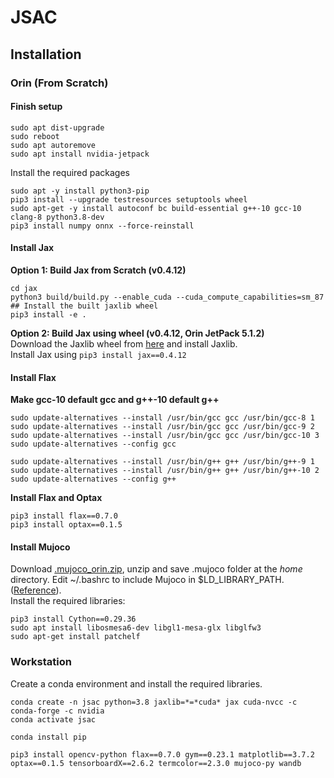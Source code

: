 # JSAC

## Installation

### Orin (From Scratch)
#### Finish setup 
```sudo apt update
sudo apt dist-upgrade
sudo reboot
sudo apt autoremove
sudo apt install nvidia-jetpack
```

Install the required packages
```
sudo apt -y install python3-pip
pip3 install --upgrade testresources setuptools wheel  
sudo apt-get -y install autoconf bc build-essential g++-10 gcc-10 clang-8 python3.8-dev
pip3 install numpy onnx --force-reinstall
```

#### Install Jax  

**Option 1: Build Jax from Scratch (v0.4.12)**  
``` git clone -b jax-v0.4.12 https://github.com/google/jax
cd jax
python3 build/build.py --enable_cuda --cuda_compute_capabilities=sm_87
## Install the built jaxlib wheel
pip3 install -e .
```

**Option 2: Build Jax using wheel (v0.4.12, Orin JetPack 5.1.2)**  
Download the Jaxlib wheel from [here](https://drive.google.com/drive/folders/1d1ZoQsR65EWWjmUa_K6ib4bk8AlyxEls?usp=drive_link) and install Jaxlib.  
Install Jax using ``` pip3 install jax==0.4.12 ```


#### Install Flax
**Make gcc-10 default gcc and g++-10 default g++**
```
sudo update-alternatives --install /usr/bin/gcc gcc /usr/bin/gcc-8 1
sudo update-alternatives --install /usr/bin/gcc gcc /usr/bin/gcc-9 2
sudo update-alternatives --install /usr/bin/gcc gcc /usr/bin/gcc-10 3
sudo update-alternatives --config gcc

sudo update-alternatives --install /usr/bin/g++ g++ /usr/bin/g++-9 1
sudo update-alternatives --install /usr/bin/g++ g++ /usr/bin/g++-10 2
sudo update-alternatives --config g++
```

**Install Flax and Optax**
```
pip3 install flax==0.7.0
pip3 install optax==0.1.5
```

#### Install Mujoco 
Download [.mujoco_orin.zip](https://drive.google.com/drive/folders/1d1ZoQsR65EWWjmUa_K6ib4bk8AlyxEls?usp=drive_link), unzip and save .mujoco folder at the _home_ directory.
Edit ~/.bashrc to include Mujoco in $LD_LIBRARY_PATH. ([Reference](https://drive.google.com/file/d/1cZRVREH0HuVIQDLhRcKHvPAjzXw6y5ZR/view?usp=drive_link)).  
Install the required libraries: 
```
pip3 install Cython==0.29.36 
sudo apt install libosmesa6-dev libgl1-mesa-glx libglfw3
sudo apt-get install patchelf
```

### Workstation
Create a conda environment and install the required libraries.  
```
conda create -n jsac python=3.8 jaxlib=*=*cuda* jax cuda-nvcc -c conda-forge -c nvidia
conda activate jsac

conda install pip

pip3 install opencv-python flax==0.7.0 gym==0.23.1 matplotlib==3.7.2 optax==0.1.5 tensorboardX==2.6.2 termcolor==2.3.0 mujoco-py wandb 

```
